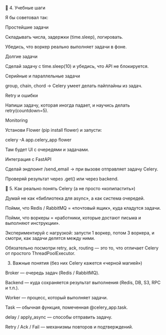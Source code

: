 🔹 4. Учебные шаги

Я бы советовал так:

Простейшие задачи

Складывать числа, задержки (time.sleep), логировать.

Убедись, что воркер реально выполняет задачи в фоне.

Долгие задачи

Сделай задачу с time.sleep(10) и убедись, что API не блокируется.

Серийные и параллельные задачи

group, chain, chord → Celery умеет делать пайплайны из задач.

Retry и ошибки

Напиши задачу, которая иногда падает, и научись делать retry(countdown=5).

Monitoring

Установи Flower (pip install flower) и запусти:

celery -A app.celery_app flower


Там будет UI с очередями и задачами.

Интеграция с FastAPI

Сделай эндпоинт /send_email → при вызове отправляет задачу Celery.

Проверяй результат через .get() или через backend.

🔹 5. Как реально понять Celery (а не просто «копипастить»)

Думай не как «библиотека для async», а как система очередей.

Пойми, что Redis / RabbitMQ = «почтовый ящик», куда кладутся задачи.

Пойми, что воркеры = «работники, которые достают письма и выполняют инструкции».

Экспериментируй с нагрузкой: запусти 1 воркер, потом 3 воркера, и смотри, как задачи делятся между ними.

Обязательно посмотри retry, ack, routing — это то, что отличает Celery от простого ThreadPoolExecutor.



3. Важные понятия (без них Celery кажется «черной магией»)

Broker — очередь задач (Redis / RabbitMQ).

Backend — куда сохраняется результат выполнения (Redis, DB, S3, RPC и т.п.).

Worker — процесс, который выполняет задачи.

Task — обычная функция, помеченная @celery_app.task.

delay / apply_async — способы отправить задачу.

Retry / Ack / Fail — механизмы повторов и подтверждений.